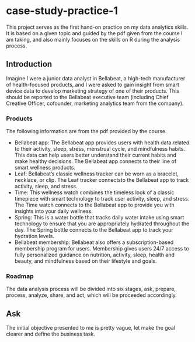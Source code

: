 # case-study-practice-1
This project serves as the first hand-on practice on my data analytics skills. It is based on a given topic and guided by the pdf given from the course I am taking, and also mainly focuses on the skills on R during the analysis process.

## Introduction
Imagine I were a junior data analyst in Bellabeat, a high-tech manufacturer of health-focused products, and I were asked to gain insight from smart device data to develop marketing strategy of one of their products. This should be reported to the Bellabeat executive team (including Chief Creative Officer, cofounder, marketing analytics team from the company).


### Products 
The following information are from the pdf provided by the course.
* Bellabeat app: The Bellabeat app provides users with health data related to their activity, sleep, stress, menstrual cycle, and mindfulness habits. This data can help users better understand their current habits and
make healthy decisions. The Bellabeat app connects to their line of smart wellness products.
* Leaf: Bellabeat’s classic wellness tracker can be worn as a bracelet, necklace, or clip. The Leaf tracker connectsto the Bellabeat app to track activity, sleep, and stress.
* Time: This wellness watch combines the timeless look of a classic timepiece with smart technology to track user activity, sleep, and stress. The Time watch connects to the Bellabeat app to provide you with insights into your daily wellness.
* Spring: This is a water bottle that tracks daily water intake using smart technology to ensure that you are appropriately hydrated throughout the day. The Spring bottle connects to the Bellabeat app to track your hydration levels.
* Bellabeat membership: Bellabeat also offers a subscription-based membership program for users. Membership gives users 24/7 access to fully personalized guidance on nutrition, activity, sleep, health and beauty, and mindfulness based on their lifestyle and goals.

### Roadmap
The data analysis process will be divided into six stages, ask, prepare, process, analyze, share, and act, which will be proceeded accordingly.

## Ask
The initial objective presented to me is pretty vague, let make the goal clearer and define the business task.

